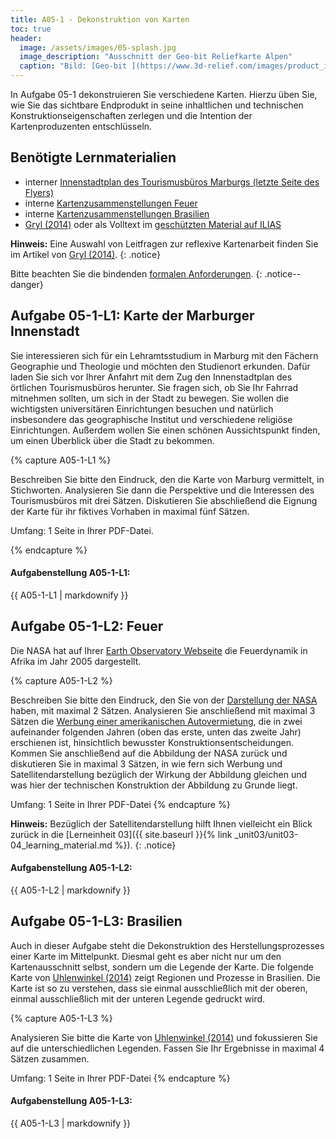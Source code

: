 ```yaml
---
title: A05-1 - Dekonstruktion von Karten
toc: true
header:
  image: /assets/images/05-splash.jpg
  image_description: "Ausschnitt der Geo-bit Reliefkarte Alpen"
  caption: "Bild: [Geo-bit ](https://www.3d-relief.com/images/product_images/original_images/reliefkarte_alpen_detai3.jpg) Ausschnitt der Reliefkarte Alpen, Copyright: [Geo-Bit](https://www.3d-relief.com/)"
---
```


In Aufgabe 05-1 dekonstruieren Sie verschiedene Karten. Hierzu üben Sie, wie Sie das sichtbare Endprodukt in seine inhaltlichen und technischen Konstruktionseigenschaften zerlegen und die Intention der Kartenproduzenten entschlüsseln.

<!---
die folgenden Leitfragen angesehen werden, die eine ergänzte Auswahl der bei Gryl (2014) (intern hier) zu findenden Zusammenstellung sind:

    Was zeigt die Karte?
    Wie ist die Darstellung?
    Welches Thema/Problem soll mit der Karte bearbeitet werden?
    Wer ist der Urheber der Karte?
    Was will der Urheber mit der Karte erreichen?
    Welche Botschaft wird (soll) transportiert (werden)?
    Was zeigt die Karte nicht?
    Wie wirkt die Karte auf mich?
    Welche Fragen ergeben sich für mich aus der Karte?
--->


## Benötigte Lernmaterialien
* interner [Innenstadtplan des Tourismusbüros Marburgs (letzte Seite des Flyers)](https://ilias.uni-marburg.de/goto.php?target=file_2498384_download&client_id=UNIMR)
* interne [Kartenzusammenstellungen Feuer](https://ilias.uni-marburg.de/ilias.php?ref_id=1880380&cmd=view&cmdClass=ilrepositorygui&cmdNode=tt&baseClass=ilrepositorygui)
* interne [Kartenzusammenstellungen Brasilien](https://ilias.uni-marburg.de/ilias.php?ref_id=1880380&cmd=view&cmdClass=ilrepositorygui&cmdNode=tt&baseClass=ilrepositorygui)
* [Gryl (2014)](https://www.westermann.de/anlage/4558643/Reflexive-Kartenarbeit-Hinterfragen-als-alltaegliche-und-fachliche-Praxis) oder als Volltext im [geschützten Material auf ILIAS](https://ilias.uni-marburg.de/goto.php?target=fold_2018640&client_id=UNIMR)


**Hinweis:** Eine Auswahl von Leitfragen zur reflexive Kartenarbeit finden Sie im Artikel von [Gryl (2014)](https://www.westermann.de/anlage/4558643/Reflexive-Kartenarbeit-Hinterfragen-als-alltaegliche-und-fachliche-Praxis).
{: .notice}

Bitte beachten Sie die bindenden [formalen Anforderungen](https://geomoer.github.io/moer-meko//unit00/unit00-03_assignments.html#formale-anforderungen).
{: .notice--danger}

## Aufgabe 05-1-L1: Karte der Marburger Innenstadt

Sie interessieren sich für ein Lehramtsstudium in Marburg mit den Fächern Geographie und Theologie und möchten den Studienort erkunden. Dafür laden Sie sich vor Ihrer Anfahrt mit dem Zug den Innenstadtplan des örtlichen Tourismusbüros herunter. Sie fragen sich, ob Sie Ihr Fahrrad mitnehmen sollten, um sich in der Stadt zu bewegen. Sie wollen die wichtigsten universitären Einrichtungen besuchen und natürlich insbesondere das geographische Institut und verschiedene religiöse Einrichtungen. Außerdem wollen Sie einen schönen Aussichtspunkt finden, um einen Überblick über die Stadt zu bekommen.

{% capture A05-1-L1 %}

Beschreiben Sie bitte den Eindruck, den die Karte von Marburg vermittelt, in Stichworten. Analysieren Sie dann die Perspektive und die Interessen des Tourismusbüros mit drei Sätzen. Diskutieren Sie abschließend die Eignung der Karte für ihr fiktives Vorhaben in maximal fünf Sätzen.

Umfang: 1 Seite in Ihrer PDF-Datei.

{% endcapture %}

<div class="notice--success">
  <h4 class="no_toc">Aufgabenstellung A05-1-L1:</h4>
  {{ A05-1-L1 | markdownify }}
</div>


## Aufgabe 05-1-L2: Feuer

Die NASA hat auf Ihrer [Earth Observatory Webseite](https://earthobservatory.nasa.gov/images/5800/2005-fire-patterns-across-africa) die  Feuerdynamik in Afrika im Jahr 2005 dargestellt.

{% capture A05-1-L2 %}

Beschreiben Sie bitte den Eindruck, den Sie von der [Darstellung der NASA](https://earthobservatory.nasa.gov/images/5800/2005-fire-patterns-across-africa) haben, mit maximal 2 Sätzen. Analysieren Sie anschließend mit maximal 3 Sätzen die [Werbung einer amerikanischen Autovermietung](https://ilias.uni-marburg.de/goto.php?target=fold_2018640&client_id=UNIMR), die in zwei aufeinander folgenden Jahren (oben das erste, unten das zweite Jahr) erschienen ist, hinsichtlich bewusster Konstruktionsentscheidungen. Kommen Sie anschließend auf die Abbildung der NASA zurück und diskutieren Sie in maximal 3 Sätzen, in wie fern sich Werbung und Satellitendarstellung bezüglich der Wirkung der Abbildung gleichen und was hier der technischen Konstruktion der Abbildung zu Grunde liegt.

Umfang: 1 Seite in Ihrer PDF-Datei
{% endcapture %}

**Hinweis:** Bezüglich der Satellitendarstellung hilft Ihnen vielleicht ein Blick zurück in die [Lerneinheit 03]({{ site.baseurl }}{% link _unit03/unit03-04_learning_material.md %}).
{: .notice}

<div class="notice--success">
  <h4 class="no_toc">Aufgabenstellung A05-1-L2:</h4>
  {{ A05-1-L2 | markdownify }}
</div>


## Aufgabe 05-1-L3: Brasilien

Auch in dieser Aufgabe steht die Dekonstruktion des Herstellungsprozesses einer Karte im Mittelpunkt. Diesmal geht es aber nicht nur um den Kartenausschnitt selbst, sondern um die Legende der Karte. Die folgende Karte von [Uhlenwinkel (2014)](https://ilias.uni-marburg.de/goto.php?target=fold_2018640&client_id=UNIMR) zeigt Regionen und Prozesse in Brasilien. Die Karte ist so zu verstehen, dass sie einmal ausschließlich mit der oberen, einmal ausschließlich mit der unteren Legende gedruckt wird.

{% capture A05-1-L3 %}

Analysieren Sie bitte die Karte von [Uhlenwinkel (2014)](https://ilias.uni-marburg.de/goto.php?target=fold_2018640&client_id=UNIMR) und fokussieren Sie auf die unterschiedlichen Legenden. Fassen Sie Ihr Ergebnisse in maximal 4 Sätzen zusammen.


Umfang: 1 Seite in Ihrer PDF-Datei
{% endcapture %}

<div class="notice--success">
  <h4 class="no_toc">Aufgabenstellung A05-1-L3:</h4>
  {{ A05-1-L3 | markdownify }}
</div>

<!---

 Nutzen Sie die folgenden vier Kartendienste um sich ein Bild des Stadtteils Sachsenhausen in Frankfurt zu machen:

     Baby Places
     Bing Maps
     Here Maps
     Open Street Map

     Fassen Sie bitte Ihr Bild von Sachsenhausen auf Basis der Karten in max. 3 Sätzen zusammen. Analysieren Sie anschließend die unterschiedlichen Karteninformationen bezüglich folgender Aspekte mit jeweils maximal 3 Sätzen:

         Welche Unterschiede gibt es in den kartographischen Darstellungsweisen (z.B. Farben, Symbole, Signaturen)?
         Welcher Herstellungsprozess (z.B. dahinterstehende Institutionen, Ziele) steht hinter den Karten?
         Welchen Zweck hat die jeweilige Karte für ihren Nutzer hat?

 Umfang: 2 Seiten in Ihrer PDF-Datei

 --->

<!---

 ### Aufgabe 05-L2: Karte der US Wahlen 2008 auf County-Ebene

 Die folgende Karte von Mark Newman zeigt die Ergebnisse der Präsidentschaftswahlen im Jahr 2008 auf County-Ebene. In Rot sind Counties dargestellt, in denen die Mehrheit der Wahlberechtigten den republikanischen Kandidaten gewählt hat, in blau solche mit einer Mehrheit für die Demokraten.

 **1. Karte**

 Reflektieren Sie die Wirkung der Karte in max. 5 Sätzen. Binden Sie hierfür auch die folgende Abbildung ein, die die Counties entsprechend der wahlberechtigten Einwohner gewichtet.

 **2.Karte**

 Umfang: 1 Seite in Ihrer PDF-Datei

 --->
